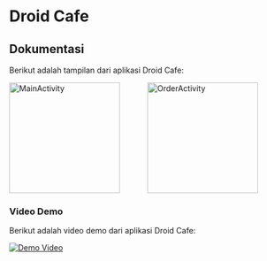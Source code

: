 # Droid Cafe


## Dokumentasi
Berikut adalah tampilan dari aplikasi Droid Cafe:

<div style="display: flex; gap: 30px;">
  <img src="https://github.com/user-attachments/assets/e05acce8-9ae6-40d9-9bf8-104221ffd68e" alt="MainActivity" width="200" style="margin-right: 20px;" />
  <img src="https://github.com/user-attachments/assets/e2a2aaa1-735b-4ab8-900f-55d36417361c" alt="OrderActivity" width="200" />
</div>

### Video Demo

Berikut adalah video demo dari aplikasi Droid Cafe:

[![Demo Video](https://img.youtube.com/vi/YOUR_VIDEO_ID_HERE/0.jpg)](https://www.youtube.com/watch?v=YOUR_VIDEO_ID_HERE)
